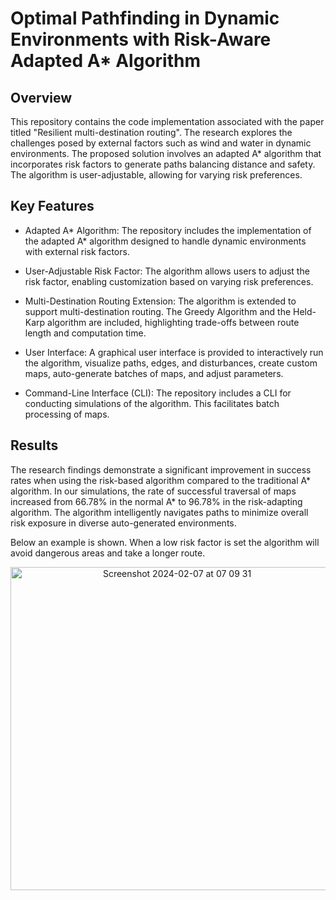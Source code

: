 # Optimal Pathfinding in Dynamic Environments with Risk-Aware Adapted A* Algorithm
## Overview
This repository contains the code implementation associated with the paper titled "Resilient
multi-destination routing". The research explores the challenges posed by external factors such as wind and water in dynamic environments. The proposed solution involves an adapted A* algorithm that incorporates risk factors to generate paths balancing distance and safety. The algorithm is user-adjustable, allowing for varying risk preferences.

## Key Features
* Adapted A* Algorithm: The repository includes the implementation of the adapted A* algorithm designed to handle dynamic environments with external risk factors.

* User-Adjustable Risk Factor: The algorithm allows users to adjust the risk factor, enabling customization based on varying risk preferences.

* Multi-Destination Routing Extension: The algorithm is extended to support multi-destination routing. The Greedy Algorithm and the Held-Karp algorithm are included, highlighting trade-offs between route length and computation time.

* User Interface: A graphical user interface is provided to interactively run the algorithm, visualize paths, edges, and disturbances, create custom maps, auto-generate batches of maps, and adjust parameters.

* Command-Line Interface (CLI): The repository includes a CLI for conducting simulations of the algorithm. This facilitates batch processing of maps.

## Results
The research findings demonstrate a significant improvement in success rates when using the risk-based algorithm compared to the traditional A* algorithm. In our simulations, the rate of successful traversal of maps increased from 66.78% in the normal A* to 96.78% in the risk-adapting algorithm. The algorithm intelligently navigates paths to minimize overall risk exposure in diverse auto-generated environments.

Below an example is shown. When a low risk factor is set the algorithm will avoid dangerous areas and take a longer route.
<p align="center">
  <img width="517" alt="Screenshot 2024-02-07 at 07 09 31" src="https://github.com/JonasStjerne/P7/assets/73853586/19c29ad2-f339-48b3-992c-4be7e1307814">
</p>
